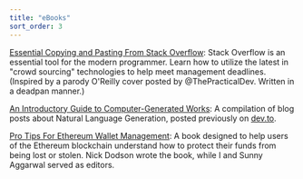 ```yaml
---
title: "eBooks"
sort_order: 3
---
```

<p><a href="https://tra38.gitbooks.io/essential-copying-and-pasting-from-stack-overflow/content/">Essential Copying and Pasting From Stack Overflow</a>: Stack Overflow is an essential tool for the modern programmer. Learn how to utilize the latest in "crowd sourcing" technologies to help meet management deadlines. (Inspired by a parody O'Reilly cover posted by  @ThePracticalDev. Written in a deadpan manner.)</p>
<p><a href="https://www.gitbook.com/book/tra38/procedurally-generated-narratives/details">An Introductory Guide to Computer-Generated Works</a>: A compilation of blog posts about Natural Language Generation, posted previously on <a href="https://dev.to/tra">dev.to</a>.</p>
<p><a href="https://www.gitbook.com/book/silentcicero/pro-tips-for-ethereum-wallet-management/details">Pro Tips For Ethereum Wallet Management</a>: A book designed to help users of the Ethereum blockchain understand how to protect their funds from being lost or stolen. Nick Dodson wrote the book, while I and Sunny Aggarwal served as editors.<p>
